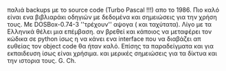 παλιά backups με το source code (Turbo Pascal !!!) απο το 1986. Πιο καλό  είναι ενα  βιβλιαράκι οδηγιών με δεδομένα και σημειώσεις για την χρήση τους. Με  DOSBox-0.74-3 ''τρέχουν'' αψογα ( και ταχύτατα). Λίγο με τα Ελληνικά θέλει μια επέμβαση. αν βρεθεί και κάποιος να μεταφέρει τον κώδικα σε python ίσως  η να κάνει ενα  interface που να διαβάζει απ ευθείας τον  object code θα ήταν καλό. Επίσης τα παραδείγματα και για εκπαιδευση ίσως είναι χρήσιμα. και μερικές σημειώσεις για τα δίκτυα και την ιστορια τους.
G. Ch.
